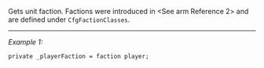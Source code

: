 Gets unit faction. Factions were introduced in <See arm Reference 2> and are defined under `CfgFactionClasses`.


---
*Example 1:*
```sqf
private _playerFaction = faction player;
```